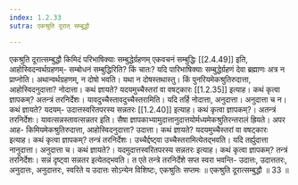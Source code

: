 ```yaml
---
index: 1.2.33
sutra: एकश्रुति दूरात् सम्बुद्धौ

---
```

 एकश्रुति दूरात्सम्बुद्धौ किमिदं परिभाषिक्याः सम्बुद्धेर्ग्रहणम् एकवचनं सम्बुद्धिः [[2.4.49]] इति, आहोस्विदन्वर्थग्रहणम्- सम्बोधनं सम्बुद्धिरिति? किं चातः? यदि पारिभाषिक्याः सम्बुद्धेर्ग्रहणं देवा ब्रह्माणः अत्र न प्राप्नोति। अथान्वर्थग्रहणम्, न दोषो भवति। यथा न दोषस्तथास्तु। किं पुनरियमेकश्रुतिरुदात्ता, आहोस्विदनुदात्ता? नोदात्ता। कथं ज्ञायते? यदयमुच्चैस्तरां वा वषट्कारः [[1.2.35]] इत्याह। कथं कृत्वा ज्ञापकम्? अतन्त्रं तरनिर्देशः। यावदुच्चैस्तावदुच्चैस्तरामिति। यदि तर्हि नोदात्ता, अनुदात्ता। अनुदात्ता च न। कथं ज्ञायते? यदयम्- उदात्तस्वरितपरस्य सन्नतरः [[1.2.40]] इत्याह। कथं कृत्वा ज्ञापकम्?। अतन्त्रं तरनिर्देशः। यावत्सन्नस्तावत्सन्नतर इति। सैषा ज्ञापकाभ्यामुदात्तानुदात्तयोर्मध्यमेकश्रुतिरन्तरालं ह्रियते। अपर आह- किमियमेकश्रुतिरुदात्ता, आहोस्विदनुदात्ता? उदात्ता। कथं ज्ञायते? यदयमुच्चैस्तरां वा वषट्कारः इत्याह। कथं कृत्वा ज्ञापकम्? तन्त्रं तरनिर्देशः। उच्चैर्द्दष्ट्वा उच्चैस्तरामित्येतद्भवति। यदि तर्ह्युदात्ता नानुदात्ता। अनुदात्ता च। कथं ज्ञायते?। यदमुदात्तस्वरितपरस्य सन्नतरः इत्याह। कथं कृत्वा ज्ञापकम्? तन्त्रं तरनिर्देशः। सन्नं दृष्ट्वा सन्नतर इत्येतद्भवति। त एते तन्त्रे तरनिर्देशे सप्त स्वरा भवन्ति- उदात्तः, उदात्ततरः, अनुदात्तः, अनुदात्तरः, स्वरिते य उदात्तः सोऽन्येन विशिष्टः, एकश्रुतिः सप्तमः ॥ एकश्रुति दूरात्सम्बुद्धौ ॥ 33 ॥ 
